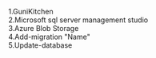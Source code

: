 <p>1.GuniKitchen<br>
2.Microsoft sql server management studio</br>
3.Azure Blob Storage</br>                            
4.Add-migration "Name"<br>                    
5.Update-database</p>                                   
